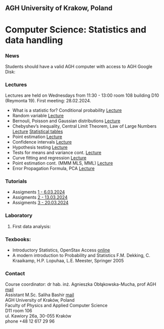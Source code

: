 ## AGH University of Krakow, Poland
# Computer Science: Statistics and data handling

### News
Students should have a valid AGH computer with access to AGH Google Disk:

### Lectures
Lectures are held on Wednesdays from	11:30 - 13:00 room 108 building D10 (Reymonta 19). First meeting: 28.02.2024.
- What is a statistic for? Conditional probability [Lecture](/FILES/stat_CS_1.pdf)
- Random variable [Lecture](/FILES/stat_CS_2.pdf) 
- Bernouli, Poisson and Gaussian distributions [Lecture](/FILES/stat_CS_3.pdf)
- Chebyshev’s inequality, Central Limit Theorem, Law of Large Numbers  [Lecture](/FILES/stat_CS_4.pdf)  [Statistical tables](/FILES/StatistialTables.pdf) 
- Point estimation  [Lecture](/FILES/stat_CS_5.pdf)
- Confidence intervals  [Lecture](/FILES/stat_8.pdf)
- Hypothesis testing  [Lecture](/FILES/stat_9.pdf)
- Tests for means and variance cont. [Lecture](/FILES/stat_10.pdf)
- Curve fitting and regression   [Lecture](/FILES/stat_12.pdf)
- Point estimation cont. (MMM MLS, MML) [Lecture](/FILES/stat_11.pdf)
- Error Propagation Formula, PCA [Lecture](/FILES/corr_PCA.pdf)

### Tutorials
- Assigments [1 - 6.03.2024](/FILES/tutorial1-CS.pdf)
- Assigments [2 - 13.03.2024](/FILES/tutorial2-CS.pdf)
- Assigments [3 - 20.03.2024](/FILES/tutorial3-CS.pdf)

### Laboratory
1. First data analysis: 

### Texbooks: 
- Introductory Statistics, OpenStax Access [online](https://openstax.org/details/introductory-statistics)
- A modern introduction to Probability and Statistics F.M. Dekking, C. Kraaikamp, H.P. Lopuhaa, L.E. Meester, Springer 2005


### Contact 
Course coordinator: dr hab. inż. Agnieszka Obłąkowska-Mucha, prof AGH  [mail](amucha@agh.edu.pl)  <br>
Assistant M.Sc. Saliha Bashir [mail](bashir@agh.edu.pl)  <br>
AGH University of Kraków, Poland <br>
Faculty of Physics and Applied Computer Science <br>
D11 room 106 <br>
ul. Kawiory 26a, 30-055 Kraków <br>
phone +48 12 617 29 96 <br>
